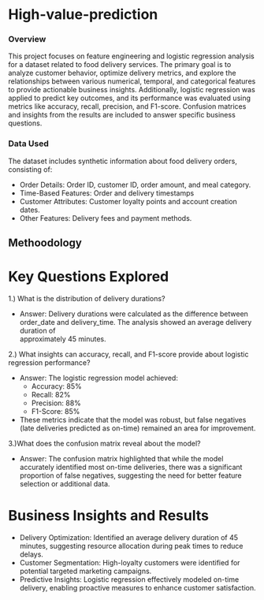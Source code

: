 # High-value-prediction
### Overview
This project focuses on feature engineering and logistic regression analysis for a dataset related to food delivery services. The primary goal is to analyze customer behavior, optimize delivery metrics, and explore the relationships between various numerical, temporal, and categorical features to provide actionable business insights. Additionally, logistic regression was applied to predict key outcomes, and its performance was evaluated using metrics like accuracy, recall, precision, and F1-score. Confusion matrices and insights from the results are included to answer specific business questions.

### Data Used
The dataset includes synthetic information about food delivery orders, consisting of:
* Order Details: Order ID, customer ID, order amount, and meal category.
* Time-Based Features: Order and delivery timestamps
* Customer Attributes: Customer loyalty points and account creation dates.
* Other Features: Delivery fees and payment methods.
  
## Methoodology


# Key Questions Explored
1.) What is the distribution of delivery durations?
  * Answer: Delivery durations were calculated as the difference between order_date and delivery_time. The analysis showed an average delivery duration of       
approximately 45 minutes.

2.) What insights can accuracy, recall, and F1-score provide about logistic regression performance?
  * Answer: The logistic regression model achieved:
    * Accuracy: 85%
    * Recall: 82%
    * Precision: 88%
    * F1-Score: 85%
* These metrics indicate that the model was robust, but false negatives (late deliveries predicted as on-time) remained an area for improvement.

3.)What does the confusion matrix reveal about the model?
  * Answer: The confusion matrix highlighted that while the model accurately identified most on-time deliveries, there was a significant proportion of false negatives, suggesting the need for better feature selection or additional data.


# Business Insights and Results
* Delivery Optimization: Identified an average delivery duration of 45 minutes, suggesting resource allocation during peak times to reduce delays.
* Customer Segmentation: High-loyalty customers were identified for potential targeted marketing campaigns.
* Predictive Insights: Logistic regression effectively modeled on-time delivery, enabling proactive measures to enhance customer satisfaction.
